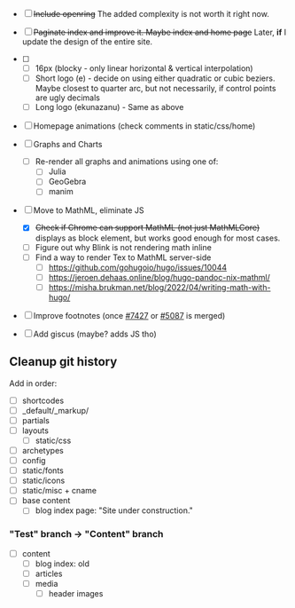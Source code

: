 - [ ] ~~Include openring~~ The added complexity is not worth it right now.
- [ ] ~~Paginate index and improve it. Maybe index and home page~~ Later, **if** I update the design of the entire site.

- [ ]
    - [ ] 16px (blocky - only linear horizontal & vertical interpolation)
    - [ ] Short logo (e) - decide on using either quadratic or cubic beziers. Maybe closest to quarter arc, but not necessarily, if control points are ugly decimals
    - [ ] Long logo (ekunazanu) - Same as above
- [ ] Homepage animations (check comments in static/css/home)

- [ ] Graphs and Charts
    - [ ] Re-render all graphs and animations using one of:
        - [ ] Julia
        - [ ] GeoGebra
        - [ ] manim

- [ ] Move to MathML, eliminate JS
    - [x] ~~Check if Chrome can support MathML (not just MathMLCore)~~ displays as block element, but works good enough for most cases.
    - [ ] Figure out why Blink is not rendering math inline
    - [ ] Find a way to render Tex to MathML server-side
        - [ ] https://github.com/gohugoio/hugo/issues/10044
        - [ ] https://jeroen.dehaas.online/blog/hugo-pandoc-nix-mathml/
        - [ ] https://misha.brukman.net/blog/2022/04/writing-math-with-hugo/
- [ ] Improve footnotes (once [#7427](https://github.com/gohugoio/hugo/pull/7427) or [#5087](https://github.com/gohugoio/hugo/issues/5087) is merged)

- [ ] Add giscus (maybe? adds JS tho)

## Cleanup git history

Add in order:

- [ ] shortcodes
- [ ] \_default/\_markup/
- [ ] partials
- [ ] layouts
    - [ ] static/css
- [ ] archetypes
- [ ] config
- [ ] static/fonts
- [ ] static/icons
- [ ] static/misc + cname
- [ ] base content
    - [ ] blog index page: "Site under construction."
### "Test" branch -> "Content" branch
- [ ] content
    - [ ] blog index: old
    - [ ] articles
    - [ ] media
        - [ ] header images
